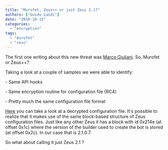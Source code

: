 ```yaml
---
title: "Murofet, Zeus++ or just Zeus 2.1?"
authors: ["Guido Landi"]
date: "2010-10-15"
categories: 
  - "encryption"
tags: 
  - "murofet"
  - "zeus"
---
```


The first one writing about this new threat was [Marco Giuliani](http://www.prevx.com/blog/159/WinMurofetor-just-ZeuS.html). So, Murofet or Zeus++?

Taking a look at a couple of samples we were able to identify:

\- Same API hooks

\- Same encryption routine for configuration file (RC4)

\- Pretty much the same configuration file format

[Here](http://www.sysenter-honeynet.org/1e940baeb962042a6628f81c93aaecd1.raw) you can take a look at a decrypted configuration file. It's possible to realize that it makes use of the same block-based structure of Zeus configuration files. Just like any other Zeus it has a block with id 0x214e (at offset 0x1c) where the version of the builder used to create the bot is stored (at offset 0x2c). In our case that is 2.1.0.7.

So what about calling it just Zeus 2.1 ?
